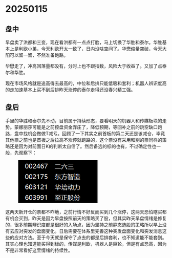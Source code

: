 # 20250115



## 盘中

早盘卖了洪都和三变，现在看洪都有一点点打脸，马上切换了华胜和泰尔。华胜基本上是利欧小弟，今天利欧开太一致了，日内没啥空间了。华懋缩量突破，今天大阳可以留一留，不然准备跑路。

华懋走了，冲高回落量都没有，分时上也不跟指数，风险大于收益了。又加了点泰尔和华胜。

现在市场风格就是追高得去最高的，中位和后排只能低吸和套利；机器人辨识度高的走加速基本上买不到后排昨天涨停的泰尔走得还没春兴精工强。



## 盘后

手里的华胜和泰尔先不动，目前属于持续形态，要看明天的机器人和传媒板块的走势。蒙娜丽莎可能是之前控盘资金弃庄了，降低预期，等回补之前的跳空缺口跑路，盘中找机会做做T减亏。回顾了一下其实之前首板的第二天还是该减仓，毕竟其他票之前也是首板之后拉高不涨停就跑路的，这个票没有采用和别的票同样的策略还是因为对前面日K的判断太自信了。然后备选的标的也有，不过确定性也一般，先观察下：



<figure><img src=".gitbook/assets/屏幕截图 2025-01-15 222149.png" alt=""><figcaption></figcaption></figure>

这两天新开仓的票都不咋地，之前行情不好反而买到几个涨停，这两天恐怕瞎买都有机会买到，昨天是因为早盘按照前天的策略买了股，但其实昨天早盘情绪是修复的，很多前期辨识度都是很好的入场点，因为坚持之前静态选股的策略所以早上没有去应对突发的盘面变化。日后需要在体系里完善这种突发盘面变化和突发消息这些的应对方法。至于今天就是保守了点去的都是后排套利，也不知道能不能套到。其实心理也知道能买得到标的，传媒是利欧，机器人是巨轮，但是有点恐高，因为不是非常看好这里情绪的持续性。
